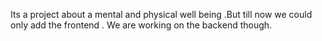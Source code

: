 Its a project about a mental and physical well being .But till now we could only add the frontend . We are working on the backend though.
